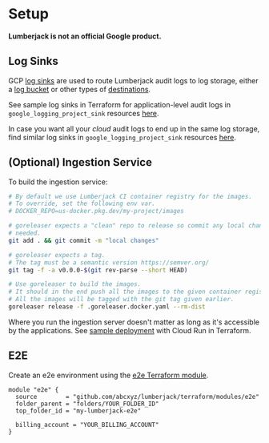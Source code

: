 # Setup

**Lumberjack is not an official Google product.**

## Log Sinks

GCP [log sinks](https://cloud.google.com/logging/docs/routing/overview) are used
to route Lumberjack audit logs to log storage, either a
[log bucket](https://cloud.google.com/logging/docs/routing/overview#buckets) or
other types of
[destinations](https://cloud.google.com/logging/docs/routing/overview#destinations).

See sample log sinks in Terraform for application-level audit logs in
`google_logging_project_sink` resources
[here](../terraform/modules/server-sink/main.tf).

In case you want all your *cloud* audit logs to end up in the same log storage,
find similar log sinks in `google_logging_project_sink` resources
[here](../terraform/modules/cal-source-project/main.tf).

## (Optional) Ingestion Service

To build the ingestion service:

```sh
# By default we use Lumberjack CI container registry for the images.
# To override, set the following env var.
# DOCKER_REPO=us-docker.pkg.dev/my-project/images

# goreleaser expects a "clean" repo to release so commit any local changes if
# needed.
git add . && git commit -m "local changes"

# goreleaser expects a tag.
# The tag must be a semantic version https://semver.org/
git tag -f -a v0.0.0-$(git rev-parse --short HEAD)

# Use goreleaser to build the images.
# It should in the end push all the images to the given container registry.
# All the images will be tagged with the git tag given earlier.
goreleaser release -f .goreleaser.docker.yaml --rm-dist
```

Where you run the ingestion server doesn't matter as long as it's accessible by
the applications. See [sample deployment](../terraform/modules/server-service/)
with Cloud Run in Terraform.

## E2E

Create an e2e environment using the
[e2e Terraform module](../terraform/modules/e2e/).

```
module "e2e" {
  source        = "github.com/abcxyz/lumberjack/terraform/modules/e2e"
  folder_parent = "folders/YOUR_FOLDER_ID"
  top_folder_id = "my-lumberjack-e2e"

  billing_account = "YOUR_BILLING_ACCOUNT"
}
```
